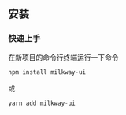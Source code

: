 ## 安装



### 快速上手

在新项目的命令行终端运行一下命令
```javascript
npm install milkway-ui
```

或
```javascript
yarn add milkway-ui
```